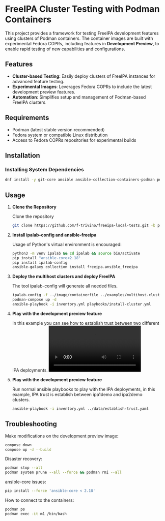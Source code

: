 # FreeIPA Cluster Testing with Podman Containers

This project provides a framework for testing FreeIPA development features using clusters of Podman containers. The container images are built with experimental Fedora COPRs, including features in **Development Preview**, to enable rapid testing of new capabilities and configurations.


## Features

- **Cluster-based Testing**: Easily deploy clusters of FreeIPA instances for advanced feature testing.
- **Experimental Images**: Leverages Fedora COPRs to include the latest development preview features.
- **Automation**: Simplifies setup and management of Podman-based FreeIPA clusters.

## Requirements

- Podman (latest stable version recommended)
- Fedora system or compatible Linux distribution
- Access to Fedora COPRs repositories for experimental builds

## Installation

### Installing System Dependencies
```bash
dnf install -y git-core ansible ansible-collection-containers-podman podman gcc libvirt-devel krb5-devel python3-devel podman-compose
```

## Usage

1. **Clone the Repository**

    Clone the repository
    ```bash
    git clone https://github.com/f-trivino/freeipa-local-tests.git -b podman && cd freeipa-local-tests
    ```

2. **Install ipalab-config and ansible-freeipa**

    Usage of Python's virtual environment is encouraged:
    ```bash
    python3 -m venv ipalab && cd ipalab && source bin/activate
    pip install "ansible-core<2.18"
    pip install ipalab-config
    ansible-galaxy collection install freeipa.ansible_freeipa
    ```

3. **Deploy the multihost clusters and deploy FreeIPA**

    The tool ipalab-config will generate all needed files.
    ```bash
    ipalab-config -f ../image/containerfile ../examples/multihost.clusters && cd multihost
    podman-compose up -d
    ansible-playbook -i inventory.yml playbooks/install-cluster.yml
    ```

4. **Play with the development preview feature**

    In this example you can see how to establish trust between two different IPA deployments.
    ![Establish IPA Trust](./videos/establish-trust.webm)

4. **Play with the development preview feature**

    Run normal ansible playbooks to play with the IPA deployments, in this example, IPA trust is establish between ipa1demo and ipa2demo clusters.
    ```bash
    ansible-playbook -i inventory.yml ../data/establish-trust.yaml
    ```

## Troubleshooting

Make modifications on the development preview image:
```bash
compose down
compose up -d --build
```

Disaster recovery:
```bash
podman stop --all
podman system prune --all --force && podman rmi --all
```

ansible-core issues:
```bash
pip install --force 'ansible-core < 2.18'
```

How to connect to the containers:
```bash
podman ps 
podman exec -it m1 /bin/bash
```
